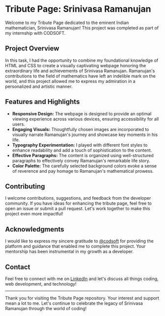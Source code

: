 # Tribute Page: Srinivasa Ramanujan



Welcome to my Tribute Page dedicated to the eminent Indian mathematician, Srinivasa Ramanujan! This project was completed as part of my internship with CODSOFT.

## Project Overview

In this task, I had the opportunity to combine my foundational knowledge of HTML and CSS to create a visually captivating webpage honoring the extraordinary life and achievements of Srinivasa Ramanujan. Ramanujan's contributions to the field of mathematics have left an indelible mark on the world, and this project allowed me to express my admiration in a personalized and artistic manner.

## Features and Highlights

- **Responsive Design:** The webpage is designed to provide an optimal viewing experience across various devices, ensuring accessibility for all users.
- **Engaging Visuals:** Thoughtfully chosen images are incorporated to visually narrate Ramanujan's journey and showcase key moments in his life.
- **Typography Experimentation:** I played with different font styles to enhance readability and add a touch of sophistication to the content.
- **Effective Paragraphs:** The content is organized using well-structured paragraphs to effectively convey Ramanujan's remarkable life story.
- **Color Palette:** The carefully selected background colors evoke a sense of reverence and pay homage to Ramanujan's mathematical prowess.



## Contributing

I welcome contributions, suggestions, and feedback from the developer community. If you have ideas for enhancing the tribute page, feel free to open an issue or submit a pull request. Let's work together to make this project even more impactful!

## Acknowledgments

I would like to express my sincere gratitude to [@codsoft](https://github.com/codsoft) for providing the platform and guidance that enabled me to complete this project. Your mentorship has been instrumental in my growth as a developer.

## Contact

Feel free to connect with me on [LinkedIn](https://www.linkedin.com/in/adit-sharma-ai/) and let's discuss all things coding, web development, and technology!

---

Thank you for visiting the Tribute Page repository. Your interest and support mean a lot to me. Let's continue to celebrate the legacy of Srinivasa Ramanujan through the world of coding!
